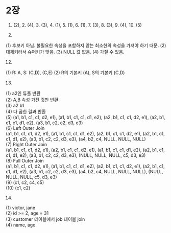 # 2장

1. (2), 2. (4), 3. (3), 4. (1), 5. (1), 6. (1), 7. (3), 8. (3), 9. (4), 10. (5)

11.
(1) 후보키 아님. 불필요한 속성을 포함하지 않는 최소한의 속성을 가져야 하기 때문.
(2) 대체키라서 슈퍼키가 맞음.
(3) NULL 값 없음.
(4) 가질 수 있음.

12.
(1) R: A, S: (C,D), (C,E)
(2) R의 기본키 (A), S의 기본키 (C,D)

13.
(1) a2인 튜플 반환  
(2) A,B 속성 가진 것만 반환  
(3) a2 b1  
(4) 다 곱한 결과 반환  
(5) (a1, b1, c1, c1, d2, e1), (a1, b1, c1, c1, d1, e2), (a2, b1, c1, c1, d2, e1), (a2, b1, c1, c1, d1, e2), (a3, b1, c2, c2, d3, e3)  
(6) Left Outer Join  
    (a1, b1, c1, c1, d2, e1), (a1, b1, c1, c1, d1, e2), (a2, b1, c1, c1, d2, e1), (a2, b1, c1, c1, d1, e2), (a3, b1, c2, c2, d3, e3), (a4, b2, c4, NULL, NULL, NULL)  
(7) Right Outer Join  
    (a1, b1, c1, c1, d2, e1), (a2, b1, c1, c1, d2, e1), (a1, b1, c1, c1, d1, e2), (a2, b1, c1, c1, d1, e2), (a3, b1, c2, c2, d3, e3), (NULL, NULL, NULL, c5, d3, e3)  
(8) Full Outer Join  
    (a1, b1, c1, c1, d2, e1), (a1, b1, c1, c1, d1, e2), (a2, b1, c1, c1, d2, e1), (a2, b1, c1, c1, d1, e2), (a3, b1, c2, c2, d3, e3), (a4, b2, c4, NULL, NULL, NULL), (NULL, NULL, NULL, c5, d3, e3)  
(9) (c1, c2, c4, c5)  
(10) (c1, c2)  

14.
(1) victor, jane  
(2) id >= 2, age = 31  
(3) customer 테이블에서 job 테이블 join  
(4) name, age
